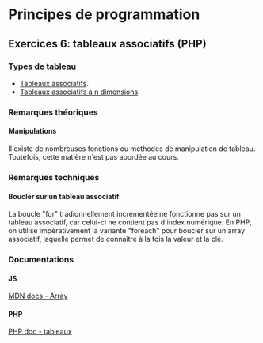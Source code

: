 # Principes de programmation

## Exercices 6: tableaux associatifs (PHP)

### Types de tableau

 - [Tableaux associatifs](./d1/).
 - [Tableaux associatifs à n dimensions](./dn/).

### Remarques théoriques

#### Manipulations

Il existe de nombreuses fonctions ou méthodes de manipulation de tableau. Toutefois, cette matière n'est pas abordée au cours.

### Remarques techniques

#### Boucler sur un tableau associatif

La boucle "for" tradionnellement incrémentée ne fonctionne pas sur un tableau associatif, car celui-ci ne contient pas d'index numérique. En PHP, on utilise impérativement la variante "foreach" pour boucler sur un array associatif, laquelle permet de connaître à la fois la valeur et la clé.

### Documentations

#### JS

[MDN docs - Array](https://developer.mozilla.org/fr/docs/Web/JavaScript/Reference/Global_Objects/Array)

#### PHP

[PHP doc - tableaux](https://www.php.net/manual/fr/language.types.array.php)
